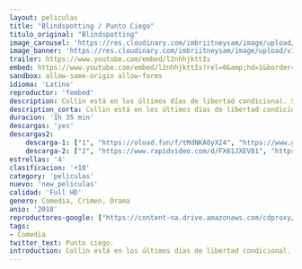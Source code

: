 ```yaml
---
layout: peliculas
title: "Blindspotting / Punto Ciego"
titulo_original: "Blindspotting"
image_carousel: 'https://res.cloudinary.com/imbriitneysam/image/upload/v1542147816/punto-poster-min.jpg'
image_banner: 'https://res.cloudinary.com/imbriitneysam/image/upload/v1542147816/punto-banner-min.jpg'
trailer: https://www.youtube.com/embed/l2nhhjkttIs
embed: https://www.youtube.com/embed/l2nhhjkttIs?rel=0&amp;hd=1&border=0&wmode=opaque&enablejsapi=1&modestbranding=1&controls=1&showinfo=1
sandbox: allow-same-origin allow-forms
idioma: 'Latino'
reproductor: 'fembed'
description: Collin está en los últimos días de libertad condicional. Siempre a su lado está su mejor amigo, Miles, que tiene un don para buscar problemas. Cuando la oportunidad de Collin de empezar de cero se ve interrumpida por un toque de queda que pierde, su amistad con Miles será puesta a prueba.
description_corta: Collin está en los últimos días de libertad condicional. Siempre a su lado está su mejor amigo, Miles, que tiene un don para buscar problemas. Cuando la oportunidad de Collin de empezar de cero se ve interrumpida por un toque de queda que...
duracion: '1h 35 min'
descargas: 'yes'
descargas2:
    descarga-1: ["1", "https://oload.fun/f/tMdNKA0yX24", "https://www.google.com/s2/favicons?domain=openload.co","OpenLoad","https://res.cloudinary.com/imbriitneysam/image/upload/v1541473684/mexico.png", "Latino", "Full HD"]
    descarga-2: ["2", "https://www.rapidvideo.com/d/FX61JXEV81", "https://www.google.com/s2/favicons?domain=www.rapidvideo.com","RapidVideo","https://res.cloudinary.com/imbriitneysam/image/upload/v1541473684/mexico.png", "Latino", "Full HD"]
estrellas: '4'
clasificacion: '+10'
category: 'peliculas'
nuevo: 'new_peliculas'
calidad: 'Full HD'
genero: Comedia, Crimen, Drama
anio: '2018'
reproductores-google: ["https://content-na.drive.amazonaws.com/cdproxy/share/FPsj4UMOQyT4ZYzqjPuraRi5LmUclbToV75a1v8eL3M/nodes/YfrvOlbiQ2C46RrfjNGcSA?nonce=2Y1ii9mu_V6ODxJDd65Kpq7WXlzwQYMDgBoQudgCY1r6C2gOJDV9VZVOBF9P_oEn"]
tags:
- Comedia
twitter_text: Punto ciego.
introduction: Collin está en los últimos días de libertad condicional. Siempre a su lado está su mejor amigo, Miles, que tiene un don para buscar problemas. Cuando la oportunidad de Collin de empezar de cero se ve interrumpida por un toque de queda que...
---
```



 







